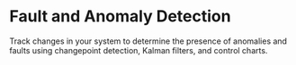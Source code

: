 # **Fault and Anomaly Detection**

Track changes in your system to determine the presence of anomalies and faults using changepoint detection, Kalman filters, and control charts.
